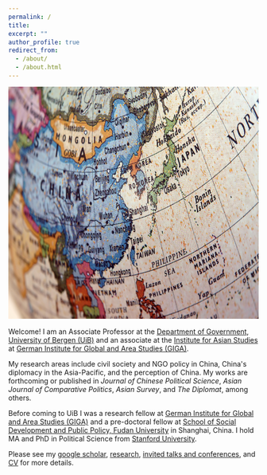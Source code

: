 ```yaml
---
permalink: /
title:
excerpt: ""
author_profile: true
redirect_from:
  - /about/
  - /about.html
---
```

<img src="https://github.com/ehsong/ehsong.github.io/blob/master/images/east_asia_resized.jpg?raw=true" width="700" height="466">

Welcome! I am an Associate Professor at the [Department of Government](https://www.uib.no/en/gov), [University of Bergen (UiB)](https://www.uib.no/en) and an associate at the [Institute for Asian Studies](https://www.giga-hamburg.de/en/institutes/giga-institute-for-asian-studies/) at [German Institute for Global and Area Studies (GIGA)](https://www.giga-hamburg.de/en/). 

My research areas include civil society and NGO policy in China, China's diplomacy in the Asia-Pacific, and the perception of China. My works are forthcoming or published in *Journal of Chinese Political Science*, *Asian Journal of Comparative Politics*, *Asian Survey*, and *The Diplomat*, among others.

Before coming to UiB I was a research fellow at [German Institute for Global and Area Studies (GIGA)](https://www.giga-hamburg.de/en/) and a pre-doctoral fellow at [School of Social Development and Public Policy, Fudan University](https://www.fudan.edu.cn/en/2019/0514/c295a96700/page.htm) in Shanghai, China. I hold MA and PhD in Political Science from [Stanford University](https://stanford.edu).  

Please see my [google scholar](https://scholar.google.com/citations?user=0TXDcZUAAAAJ&hl=en), [research](https://ehsong.github.io/research/), [invited talks and conferences](https://ehsong.github.io/talks/), and [CV](https://ehsong.github.io/cv/) for more details.
